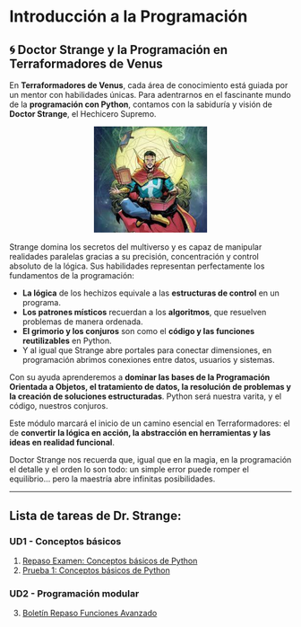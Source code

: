 # Introducción a la Programación

## 🌀 Doctor Strange y la Programación en Terraformadores de Venus

En **Terraformadores de Venus**, cada área de conocimiento está guiada por un mentor con habilidades únicas. Para adentrarnos en el fascinante mundo de la **programación con Python**, contamos con la sabiduría y visión de **Doctor Strange**, el Hechicero Supremo.

<center>

<img src="strange.jpg" width="40%">

</center>


Strange domina los secretos del multiverso y es capaz de manipular realidades paralelas gracias a su precisión, concentración y control absoluto de la lógica. Sus habilidades representan perfectamente los fundamentos de la programación:

* **La lógica** de los hechizos equivale a las **estructuras de control** en un programa.
* **Los patrones místicos** recuerdan a los **algoritmos**, que resuelven problemas de manera ordenada.
* **El grimorio y los conjuros** son como el **código y las funciones reutilizables** en Python.
* Y al igual que Strange abre portales para conectar dimensiones, en programación abrimos conexiones entre datos, usuarios y sistemas.

Con su ayuda aprenderemos a **dominar las bases de la Programación Orientada a Objetos, el tratamiento de datos, la resolución de problemas y la creación de soluciones estructuradas**. Python será nuestra varita, y el código, nuestros conjuros.

Este módulo marcará el inicio de un camino esencial en Terraformadores: el de **convertir la lógica en acción, la abstracción en herramientas y las ideas en realidad funcional**.

Doctor Strange nos recuerda que, igual que en la magia, en la programación el detalle y el orden lo son todo: un simple error puede romper el equilibrio… pero la maestría abre infinitas posibilidades.



---
## Lista de tareas de Dr. Strange:
### UD1 - Conceptos básicos
1. [Repaso Examen:  Conceptos básicos de Python](./Test1UD1/RepasoExamen/RepasoExamen.md)
2. [Prueba 1:  Conceptos básicos de Python](./Test1UD1/Prueba1UD1/Prueba1.md)

### UD2 - Programación modular
3. [Boletín Repaso Funciones Avanzado](./UD2/Boletin%20Funciones%20Avanzado.md)

